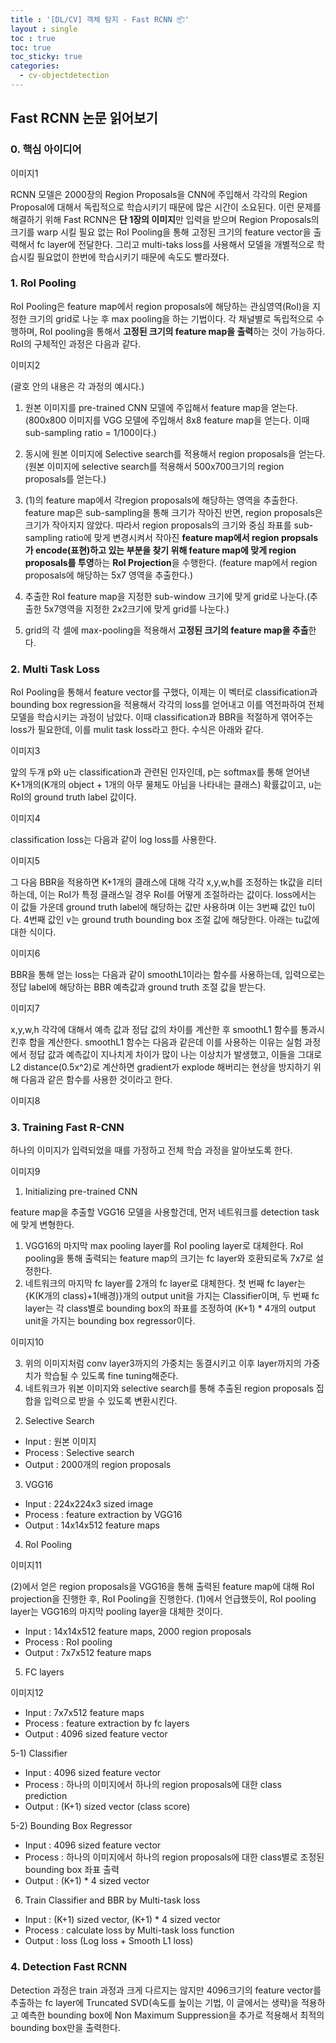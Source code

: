 ```yaml
---
title : '[DL/CV] 객체 탐지 - Fast RCNN 📦'
layout : single
toc : true
toc: true
toc_sticky: true
categories:
  - cv-objectdetection
---
```


## Fast RCNN 논문 읽어보기

### 0. 핵심 아이디어

이미지1

RCNN 모델은 2000장의 Region Proposals을 CNN에 주입해서 각각의 Region Proposal에 대해서 독립적으로 학습시키기 때문에 많은 시간이 소요된다. 이런 문제를 해결하기 위해 Fast RCNN은 **단 1장의 이미지**만 입력을 받으며 Region Proposals의 크기를 warp 시킬 필요 없는 RoI Pooling을 통해 고정된 크기의 feature vector을 출력해서 fc layer에 전달한다. 그리고 multi-taks loss를 사용해서 모델을 개별적으로 학습시킬 필요없이 한번에 학습시키기 때문에 속도도 빨라졌다. 

### 1. RoI Pooling
RoI Pooling은 feature map에서 region proposals에 해당하는 관심영역(RoI)을 지정한 크기의 grid로 나눈 후 max pooling을 하는 기법이다. 각 채널별로 독립적으로 수행하며, RoI pooling을 통해서 **고정된 크기의 feature map을 출력**하는 것이 가능하다. RoI의 구체적인 과정은 다음과 같다.

이미지2

(괄호 안의 내용은 각 과정의 예시다.)

1) 원본 이미지를 pre-trained CNN 모델에 주입해서 feature map을 얻는다. (800x800 이미지를 VGG 모델에 주입해서 8x8 feature map을 얻는다. 이때 sub-sampling ratio = 1/100이다.)

2) 동시에 원본 이미지에 Selective search를 적용해서 region proposals을 얻는다. (원본 이미지에 selective search를 적용해서 500x700크기의 region proposals를 얻는다.)

3) (1)의 feature map에서 각region proposals에 해당하는 영역을 추출한다. feature map은 sub-sampling을 통해 크기가 작아진 반면, region proposals은 크기가 작아지지 않았다. 따라서 region proposals의 크기와 중심 좌표를 sub-sampling ratio에 맞게 변경시켜서 작아진 **feature map에서 region propsals가 encode(표현)하고 있는 부분을 찾기 위해 feature map에 맞게 region proposals를 투영**하는 **RoI Projection**을 수행한다. (feature map에서 region proposals에 해당하는 5x7 영역을 추출한다.)

4) 추출한 RoI feature map을 지정한 sub-window 크기에 맞게 grid로 나눈다.(추출한 5x7영역을 지정한 2x2크기에 맞게 grid를 나눈다.)

5) grid의 각 셀에 max-pooling을 적용해서 **고정된 크기의 feature map을 추출**한다.

### 2. Multi Task Loss
RoI Pooling을 통해서 feature vector를 구했다, 이제는 이 벡터로 classification과 bounding box regression을 적용해서 각각의 loss를 얻어내고 이를 역전파하여 전체 모델을 학습시키는 과정이 남았다. 이때 classification과 BBR을 적절하게 엮어주는 loss가 필요한데, 이를 mulit task loss라고 한다. 수식은 아래와 같다.

이미지3

앞의 두개 p와 u는 classification과 관련된 인자인데, p는 softmax를 통해 얻어낸 K+1개의(K개의 object + 1개의 아무 물체도 아님을 나타내는 클래스) 확률값이고, u는 RoI의 ground truth label 값이다.

이미지4

classification loss는 다음과 같이 log loss를 사용한다.

이미지5

그 다음 BBR을 적용하면 K+1개의 클래스에 대해 각각 x,y,w,h를 조정하는 tk값을 리터하는데, 이는 RoI가 특정 클래스일 경우 RoI를 어떻게 조절하라는 값이다. loss에서는 이 값들 가운데 ground truth label에 해당하는 값만 사용하며 이는 3번째 값인 tu이다. 4번째 값인 v는 ground truth bounding box 조절 값에 해당한다. 아래는 tu값에 대한 식이다.

이미지6

BBR을 통해 얻는 loss는 다음과 같이 smoothL1이라는 함수를 사용하는데, 입력으로는 정답 label에 해당하는 BBR 예측값과 ground truth 조절 값을 받는다.

이미지7

x,y,w,h 각각에 대해서 예측 값과 정답 값의 차이를 계산한 후 smoothL1 함수를 통과시킨후 합을 계산한다. smoothL1 함수는 다음과 같은데 이를 사용하는 이유는 실험 과정에서 정답 값과 예측값이 지나치게 차이가 많이 나는 이상치가 발생했고, 이들을 그대로 L2 distance(0.5x^2)로 계산하면 gradient가 explode 해버리는 현상을 방지하기 위해 다음과 같은 함수를 사용한 것이라고 한다.

이미지8

### 3. Training Fast R-CNN
하나의 이미지가 입력되었을 때를 가정하고 전체 학습 과정을 알아보도록 한다.

이미지9

1) Initializing pre-trained CNN

feature map을 추출할 VGG16 모델을 사용할건데, 먼저 네트워크를 detection task에 맞게 변형한다. 
1. VGG16의 마지막 max pooling layer를 RoI pooling layer로 대체한다. RoI pooling을 통해 출력되는 feature map의 크기는 fc layer와 호환되로독 7x7로 설정한다.
2. 네트워크의 마지막 fc layer를 2개의 fc layer로 대체한다. 첫 번째 fc layer는 {K(K개의 class)+1(배경)}개의 output unit을 가지는 Classifier이며, 두 번째 fc layer는 각 class별로 bounding box의 좌표를 조정하여 (K+1) * 4개의 output unit을 가지는 bounding box regressor이다.

이미지10

3. 위의 이미지처럼 conv layer3까지의 가중치는 동결시키고 이후 layer까지의 가중치가 학습될 수 있도록 fine tuning해준다. 
4. 네트워크가 워본 이미지와 selective search를 통해 추출된 region proposals 집합을 입력으로 받을 수 있도록 변환시킨다.

2) Selective Search
* Input : 원본 이미지
* Process : Selective search
* Output : 2000개의 region proposals

3) VGG16

* Input : 224x224x3 sized image
* Process : feature extraction by VGG16
* Output : 14x14x512 feature maps

4) RoI Pooling

이미지11

(2)에서 얻은 region proposals을 VGG16을 통해 출력된 feature map에 대해 RoI projection을 진행한 후, RoI Pooling을 진행한다. (1)에서 언급했듯이, RoI pooling layer는 VGG16의 마지막 pooling layer을 대체한 것이다.
* Input : 14x14x512 feature maps, 2000 region proposals
* Process : RoI pooling
* Output : 7x7x512 feature maps

5) FC layers

이미지12

* Input : 7x7x512 feature maps
* Process : feature extraction by fc layers
* Output : 4096 sized feature vector

5-1) Classifier

* Input : 4096 sized feature vector
* Process : 하나의 이미지에서 하나의 region proposals에 대한 class prediction
* Output : (K+1) sized vector (class score)

5-2) Bounding Box Regressor

* Input : 4096 sized feature vector
* Process : 하나의 이미지에서 하나의 region proposals에 대한 class별로 조정된 bounding box 좌표 출력
* Output : (K+1) * 4 sized vector

6) Train Classifier and BBR by Multi-task loss
* Input : (K+1) sized vector, (K+1) * 4 sized vector
* Process : calculate loss by Multi-task loss function
* Output : loss (Log loss + Smooth L1 loss)

### 4. Detection Fast RCNN

Detection 과정은 train 과정과 크게 다르지는 않지만 4096크기의 feature vector를 추출하는 fc layer에 Truncated SVD(속도를 높이는 기법, 이 글에서는 생략)을 적용하고 예측한 bounding box에 Non Maximum Suppression을 추가로 적용해서 최적의 bounding box만을 출력한다.

